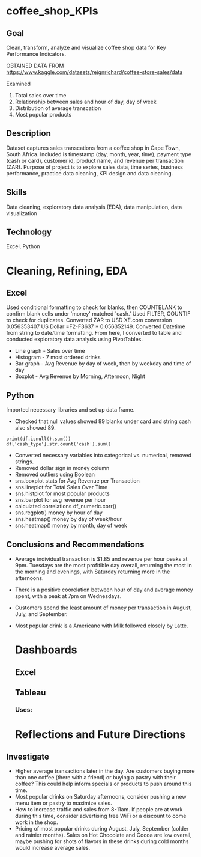 # coffee_shop_KPIs
 
## **Goal**
Clean, transform, analyze and visualize coffee shop data for Key Performance Indicators.

OBTAINED DATA FROM https://www.kaggle.com/datasets/reignrichard/coffee-store-sales/data 

Examined
1. Total sales over time
2. Relationship between sales and hour of day, day of week
3. Distribution of average transcation
4. Most popular products

## Description
Dataset captures sales transcations from a coffee shop in Cape Town, South Africa. Included is timestamp (day, month, year, time), payment type (cash or card), customer id, product name, and revenue per transaction (ZAR). Purpose of project is to explore sales data, time series, business performance, practice data cleaning, KPI design and data cleaning.

## Skills
Data cleaning, exploratory data analysis (EDA), data manipulation, data visualization

## Technology
Excel, Python

# Cleaning, Refining, EDA

## Excel 
Used conditional formatting to check for blanks, then COUNTBLANK to confirm blank cells under 'money' matched 'cash.' Used FILTER, COUNTIF to check for duplicates. Converted ZAR to USD XE.com conversion 0.056353407 US Dollar =F2-F3637 * 0.056352149. Converted Datetime from string to date/time formatting. From here, I converted to table and conducted exploratory data analysis using PivotTables. 

- Line graph - Sales over time
- Histogram - 7 most ordered drinks
- Bar graph - Avg Revenue by day of week, then by weekday and time of day
- Boxplot - Avg Revenue by Morning, Afternoon, Night

## Python
Imported necessary libraries and set up data frame. 

- Checked that null values showed 89 blanks under card and string cash also showed 89.
```
print(df.isnull().sum())
df['cash_type'].str.count('cash').sum()
```
- Converted necessary variables into categorical vs. numerical, removed strings.
- Removed dollar sign in money column
- Removed outliers using Boolean
- sns.boxplot stats for Avg Revenue per Transaction
- sns.lineplot for Total Sales Over Time
- sns.histplot for most popular products
- sns.barplot for avg revenue per hour
- calculated correlations df_numeric.corr()
- sns.regplot() money by hour of day
- sns.heatmap() money by day of week/hour
- sns.heatmap() money by month, day of week

## Conclusions and Recommendations

- Average individual transaction is $1.85 and revenue per hour peaks at 9pm. Tuesdays are the most profitible day overall, returning the most in the morning and evenings, with Saturday returning more in the afternoons.
- There is a positive coorelation between hour of day and average money spent, with a peak at 7pm on Wednesdays.
- Customers spend the least amount of money per transaction in August, July, and September. 
- Most popular drink is a Americano with Milk followed closely by Latte.

  # Dashboards

  ## Excel


  ## Tableau


  ### Uses: 


  # Reflections and Future Directions

## Investigate 
- Higher average transactions later in the day. Are customers buying more than one coffee (there with a friend) or buying a pastry with their coffee? This could help inform specials or products to push around this time.
- Most popular drinks on Saturday afternoons, consider pushing a new menu item or pastry to maximize sales.
- How to increase traffic and sales from 8-11am. If people are at work during this time, consider advertising free WiFi or a discount to come work in the shop.
- Pricing of most popular drinks during August, July, September (colder and rainier months). Sales on Hot Chocolate and Cocoa are low overall, maybe pushing for shots of flavors in these drinks during cold months would increase average sales. 

